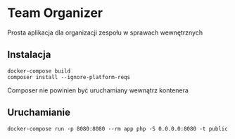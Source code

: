 Team Organizer
==============
Prosta aplikacja dla organizacji zespołu w sprawach wewnętrznych

Instalacja
----------
```
docker-compose build
composer install --ignore-platform-reqs
```
Composer nie powinien być uruchamiany wewnątrz kontenera

Uruchamianie
------------
```
docker-compose run -p 8080:8080 --rm app php -S 0.0.0.0:8080 -t public
```